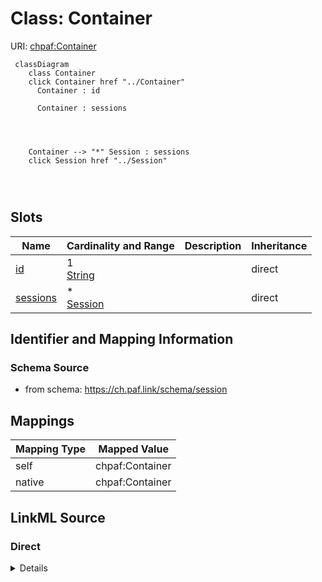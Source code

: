 

# Class: Container



URI: [chpaf:Container](https://ch.paf.link/Container)






```mermaid
 classDiagram
    class Container
    click Container href "../Container"
      Container : id
        
      Container : sessions
        
          
    
    
    Container --> "*" Session : sessions
    click Session href "../Session"

        
      
```




<!-- no inheritance hierarchy -->


## Slots

| Name | Cardinality and Range | Description | Inheritance |
| ---  | --- | --- | --- |
| [id](id.md) | 1 <br/> [String](String.md) |  | direct |
| [sessions](sessions.md) | * <br/> [Session](Session.md) |  | direct |









## Identifier and Mapping Information







### Schema Source


* from schema: https://ch.paf.link/schema/session




## Mappings

| Mapping Type | Mapped Value |
| ---  | ---  |
| self | chpaf:Container |
| native | chpaf:Container |







## LinkML Source

<!-- TODO: investigate https://stackoverflow.com/questions/37606292/how-to-create-tabbed-code-blocks-in-mkdocs-or-sphinx -->

### Direct

<details>
```yaml
name: Container
from_schema: https://ch.paf.link/schema/session
slots:
- id
- sessions
tree_root: true

```
</details>

### Induced

<details>
```yaml
name: Container
from_schema: https://ch.paf.link/schema/session
attributes:
  id:
    name: id
    from_schema: https://ch.paf.link/schema/session
    rank: 1000
    identifier: true
    alias: id
    owner: Container
    domain_of:
    - Session
    - AgendaItem
    - Vote
    - Container
    range: string
    required: true
  sessions:
    name: sessions
    from_schema: https://ch.paf.link/schema/session
    rank: 1000
    slot_uri: chpaf:session
    alias: sessions
    owner: Container
    domain_of:
    - Container
    range: Session
    multivalued: true
    inlined: true
    inlined_as_list: true
tree_root: true

```
</details>